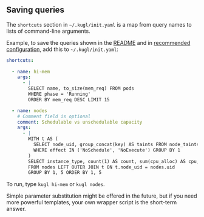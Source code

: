 
## Saving queries

The `shortcuts` section in `~/.kugl/init.yaml` is a map from query names to lists of command-line arguments.

Example, to save the queries shown in the [README](../README.md) and in 
[recommended configuration](./recommended.md), add this to `~/.kugl/init.yaml`:

```yaml
shortcuts:
  
  - name: hi-mem
    args:
      - |
        SELECT name, to_size(mem_req) FROM pods 
        WHERE phase = 'Running'
        ORDER BY mem_req DESC LIMIT 15

  - name: nodes
    # Comment field is optional
    comment: Schedulable vs unschedulable capacity
    args:
      - |
        WITH t AS (
          SELECT node_uid, group_concat(key) AS taints FROM node_taints
          WHERE effect IN ('NoSchedule', 'NoExecute') GROUP BY 1
        )
        SELECT instance_type, count(1) AS count, sum(cpu_alloc) AS cpu, sum(gpu_alloc) AS gpu, t.taints
        FROM nodes LEFT OUTER JOIN t ON t.node_uid = nodes.uid
        GROUP BY 1, 5 ORDER BY 1, 5
```

To run, type `kugl hi-mem` or `kugl nodes`.

Simple parameter substitution might be offered in the future, but if you
need more powerful templates, your own wrapper script is the short-term answer.